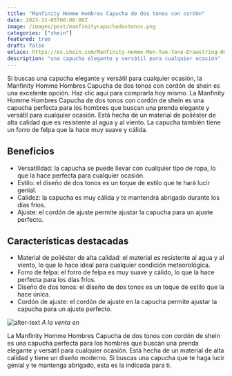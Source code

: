 ```yaml
---
title: "Manfinity Homme Hombres Capucha de dos tonos con cordón"
date: 2023-11-05T06:00:00Z
image: /images/post/manfinitycapuchadostonos.png
categories: ["shein"]
featured: true
draft: false
enlace: https://es.shein.com/Manfinity-Homme-Men-Two-Tone-Drawstring-Hoodie-p-21842866-cat-1974.html?src_identifier=fc%3DAll%60sc%3DMenFashion%60tc%3D0%60oc%3D0%60ps%3Dtab01navbar06%60jc%3DitemPicking_100215777&src_module=topcat&src_tab_page_id=page_home1698115359736&mallCode=1&imgRatio=3-4
description: "una capucha elegante y versátil para cualquier ocasión"
---
```


Si buscas una capucha elegante y versátil para cualquier ocasión, la Manfinity Homme Hombres Capucha de dos tonos con cordón de shein es una excelente opción. Haz clic aquí para comprarla hoy mismo.
La Manfinity Homme Hombres Capucha de dos tonos con cordón de shein es una capucha perfecta para los hombres que buscan una prenda elegante y versátil para cualquier ocasión. Está hecha de un material de poliéster de alta calidad que es resistente al agua y al viento. La capucha también tiene un forro de felpa que la hace muy suave y cálida.

## Beneficios

- Versatilidad: la capucha se puede llevar con cualquier tipo de ropa, lo que la hace perfecta para cualquier ocasión.
- Estilo: el diseño de dos tonos es un toque de estilo que te hará lucir genial.
- Calidez: la capucha es muy cálida y te mantendrá abrigado durante los días fríos.
- Ajuste: el cordón de ajuste permite ajustar la capucha para un ajuste perfecto. 

## Características destacadas

- Material de poliéster de alta calidad: el material es resistente al agua y al viento, lo que lo hace ideal para cualquier condición meteorológica.
- Forro de felpa: el forro de felpa es muy suave y cálido, lo que la hace perfecta para los días fríos.
- Diseño de dos tonos: el diseño de dos tonos es un toque de estilo que la hace única.
- Cordón de ajuste: el cordón de ajuste en la capucha permite ajustar la capucha para un ajuste perfecto.

![alter-text](/images/post/shein.png)
*A la venta en*

La Manfinity Homme Hombres Capucha de dos tonos con cordón de shein es una capucha perfecta para los hombres que buscan una prenda elegante y versátil para cualquier ocasión. Está hecha de un material de alta calidad y tiene un diseño moderno. Si buscas una capucha que te haga lucir genial y te mantenga abrigado, esta es la indicada para ti.
